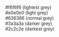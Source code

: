 #f6f6f6 (lightest grey) <br />
#e0e0e0 (light grey) <br />
#636366 (normal grey) <br />
#3a3a3a (darker grey) <br />
#2c2c2e (darkest grey) <br />
